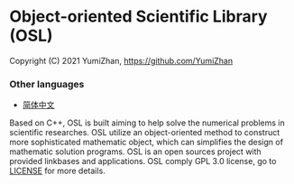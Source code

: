 # Object-oriented Scientific Library (OSL)

Copyright (C) 2021 YumiZhan, <https://github.com/YumiZhan>

### Other languages

- [简体中文](https://github.com/YumiZhan/OSL/blob/develop/README_zh_CN.md)



Based on C++, OSL is built aiming to help solve the numerical problems in scientific researches. OSL utilize an object-oriented method to construct more sophisticated mathematic object, which can simplifies the design of mathematic solution programs. OSL is an open sources project with provided linkbases and applications. OSL comply GPL 3.0 license, go to [LICENSE](https://github.com/YumiZhan/OSL/blob/master/LICENSE/LICENSE.md) for more details.

